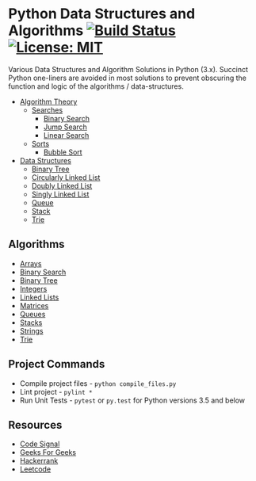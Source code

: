 # Python Data Structures and Algorithms [![Build Status](https://travis-ci.org/ahcode0919/python-ds-algorithms.svg?branch=master)](https://travis-ci.org/ahcode0919/python-ds-algorithms) [![License: MIT](https://img.shields.io/badge/License-MIT-yellow.svg)](https://opensource.org/licenses/MIT)

Various Data Structures and Algorithm Solutions in Python (3.x). Succinct Python one-liners are avoided in most solutions
to prevent obscuring the function and logic of the algorithms / data-structures.  

* [Algorithm Theory](algorithm_theory/README.md)
    * [Searches](algorithm_theory/README.md#searches)
        * [Binary Search](algorithm_theory/README.md#binary-search)
        * [Jump Search](algorithm_theory/README.md#jump-search)
        * [Linear Search](algorithm_theory/README.md#linear-search)
    * [Sorts](algorithm_theory/README.md#sorts)
        * [Bubble Sort](algorithm_theory/README.md#bubble-sort)
* [Data Structures](data_structures/README.md)
    * [Binary Tree](data_structures/README.md#binary-tree)
    * [Circularly Linked List](data_structures/README.md#circularly-linked-list)
    * [Doubly Linked List](data_structures/README.md#doubly-linked-list)
    * [Singly Linked List](data_structures/README.md#singly-linked-list)
    * [Queue](data_structures/README.md#queue)
    * [Stack](data_structures/README.md#stack)
    * [Trie](data_structures/README.md#trie)
    
## Algorithms

* [Arrays](arrays/README.md)
* [Binary Search](binary_search/README.md)
* [Binary Tree](binary_tree/README.md)
* [Integers](integers/README.md)
* [Linked Lists](linked_lists/README.md)
* [Matrices](multi_dimensional_arrays/README.md)
* [Queues](queues/README.md)
* [Stacks](stacks/README.md)
* [Strings](strings/README.md)
* [Trie](trie/README.md)

## Project Commands

* Compile project files - `python compile_files.py`
* Lint project - `pylint *`
* Run Unit Tests - `pytest` or `py.test` for Python versions 3.5 and below

## Resources

* [Code Signal](https://codesignal.com)
* [Geeks For Geeks](https://www.geeksforgeeks.org/)
* [Hackerrank](https://www.hackerrank.com/)
* [Leetcode](https://www.leetcode.com)
